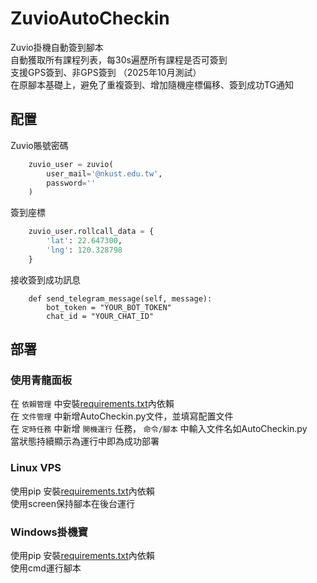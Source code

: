 # ZuvioAutoCheckin

Zuvio掛機自動簽到腳本  
自動獲取所有課程列表，每30s遍歷所有課程是否可簽到  
支援GPS簽到、非GPS簽到 （2025年10月測試）  
在原腳本基礎上，避免了重複簽到、增加隨機座標偏移、簽到成功TG通知


## 配置
Zuvio賬號密碼  
```python
    zuvio_user = zuvio(
        user_mail='@nkust.edu.tw',
        password=''
    )
```
簽到座標
```python
    zuvio_user.rollcall_data = {
        'lat': 22.647300,
        'lng': 120.328798
    }
```
接收簽到成功訊息
```
    def send_telegram_message(self, message):
        bot_token = "YOUR_BOT_TOKEN"
        chat_id = "YOUR_CHAT_ID"
```

## 部署
### 使用青龍面板
在 `依賴管理` 中安裝[requirements.txt](./requirements.txt)內依賴  
在 `文件管理` 中新增AutoCheckin.py文件，並填寫配置文件  
在 `定時任務` 中新增 `開機運行` 任務， `命令/腳本` 中輸入文件名如AutoCheckin.py   
當狀態持續顯示為運行中即為成功部署  
### Linux VPS 
使用pip 安裝[requirements.txt](./requirements.txt)內依賴  
使用screen保持腳本在後台運行
### Windows掛機寶 
使用pip 安裝[requirements.txt](./requirements.txt)內依賴  
使用cmd運行腳本
